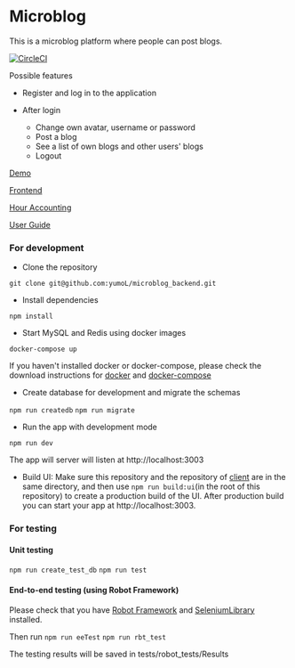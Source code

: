 # Microblog
This is a microblog platform where people can post blogs. 

[![CircleCI](https://circleci.com/gh/yumoL/microblog_backend.svg?style=svg)](https://circleci.com/gh/yumoL/microblog_backend)


Possible features
* Register and log in to the application

* After login
  * Change own avatar, username or password
  * Post a blog
  * See a list of own blogs and other users' blogs
  * Logout

[Demo](http://microblogdevops.herokuapp.com)

[Frontend](https://github.com/yumoL/microblog_client)

[Hour Accounting](https://github.com/yumoL/microblog_backend/blob/master/hour_accounting.md)

[User Guide](https://github.com/yumoL/microblog_backend/tree/master)

### For development
- Clone the repository

`git clone git@github.com:yumoL/microblog_backend.git`

- Install dependencies

`npm install`

- Start MySQL and Redis using docker images

`docker-compose up`

If you haven't installed docker or docker-compose, please check the download instructions for [docker](https://docs.docker.com/install/) and [docker-compose](https://docs.docker.com/compose/install/)

- Create database for development and migrate the schemas

`npm run createdb`
`npm run migrate`

- Run the app with development mode

`npm run dev`

The app will server will listen at http://localhost:3003

- Build UI: Make sure this repository and the repository of [client](https://github.com/yumoL/microblog_client) are in the same directory, and then use `npm run build:ui`(in the root of this repository) to create a production build of the UI.
After production build you can start your app at http://localhost:3003. 

### For testing
#### Unit testing

`npm run create_test_db`
`npm run test`

#### End-to-end testing (using Robot Framework)
Please check that you have [Robot Framework](https://github.com/robotframework/robotframework#installation) and [SeleniumLibrary](https://github.com/robotframework/SeleniumLibrary#installation) installed. 

Then run
`npm run eeTest`
`npm run rbt_test`

The testing results will be saved in tests/robot_tests/Results

